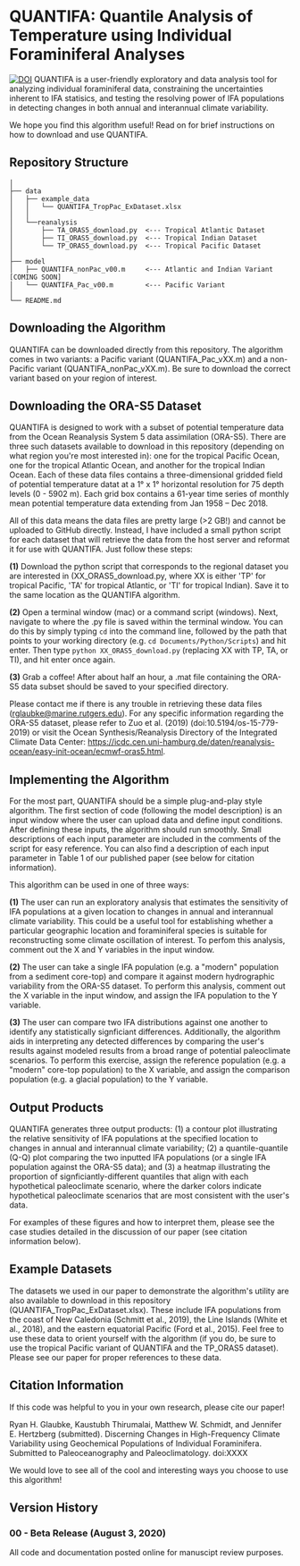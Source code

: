 # QUANTIFA: Quantile Analysis of Temperature using Individual Foraminiferal Analyses
[![DOI](https://zenodo.org/badge/313988706.svg)](https://zenodo.org/badge/latestdoi/313988706)
QUANTIFA is a user-friendly exploratory and data analysis tool for analyzing individual foraminiferal data, constraining the uncertainties inherent to IFA statisics, and testing the resolving power of IFA populations in detecting changes in both annual and interannual climate variability.

We hope you find this algorithm useful! Read on for brief instructions on how to download and use QUANTIFA.

## Repository Structure
```
│
├── data
│   ├── example_data
│   │   └── QUANTIFA_TropPac_ExDataset.xlsx
│   │ 
│   └──reanalysis
│       ├── TA_ORAS5_download.py  <--- Tropical Atlantic Dataset
│       ├── TI_ORAS5_download.py  <--- Tropical Indian Dataset
│       └── TP_ORAS5_download.py  <--- Tropical Pacific Dataset
│
├── model
│   ├── QUANTIFA_nonPac_v00.m     <--- Atlantic and Indian Variant [COMING SOON]
│   └── QUANTIFA_Pac_v00.m        <--- Pacific Variant
│
└── README.md
```
## Downloading the Algorithm
QUANTIFA can be downloaded directly from this repository. The algorithm comes in two variants: a Pacific variant (QUANTIFA_Pac_vXX.m) and a non-Pacific variant (QUANTIFA_nonPac_vXX.m). Be sure to download the correct variant based on your region of interest.

## Downloading the ORA-S5 Dataset
QUANTIFA is designed to work with a subset of potential temperature data from the Ocean Reanalysis System 5 data assimilation (ORA-S5). There are three such datasets available to download in this repository (depending on what region you're most interested in): one for the tropical Pacific Ocean, one for the tropical Atlantic Ocean, and another for the tropical Indian Ocean. Each of these data files contains a three-dimensional gridded field of potential temperature datat at a 1° x 1° horizontal resolution for 75 depth levels (0 - 5902 m). Each grid box contains a 61-year time series of monthly mean potential temperature data extending from Jan 1958 – Dec 2018.

All of this data means the data files are pretty large (>2 GB!) and cannot be uploaded to GitHub directly. Instead, I have included a small python script for each dataset that will retrieve the data from the host server and reformat it for use with QUANTIFA. Just follow these steps:

**(1)** Download the python script that corresponds to the regional dataset you are interested in (XX_ORAS5_download.py, where XX is either 'TP' for tropical Pacific, 'TA' for tropical Atlantic, or 'TI' for tropical Indian). Save it to the same location as the QUANTIFA algorithm.

**(2)** Open a terminal window (mac) or a command script (windows). Next, navigate to where the .py file is saved within the terminal window. You can do this by simply typing ```cd``` into the command line, followed by the path that points to your working directory (e.g. ```cd Documents/Python/Scripts```) and hit enter. Then type ```python XX_ORAS5_download.py``` (replacing XX with TP, TA, or TI), and hit enter once again.

**(3)** Grab a coffee! After about half an hour, a .mat file containing the ORA-S5 data subset should be saved to your specified directory.

Please contact me if there is any trouble in retrieving these data files (rglaubke@marine.rutgers.edu). For any specific information regarding the ORA-S5 dataset, please refer to Zuo et al. (2019) (doi:10.5194/os-15-779-2019) or visit the Ocean Synthesis/Reanalysis Directory of the Integrated Climate Data Center: https://icdc.cen.uni-hamburg.de/daten/reanalysis-ocean/easy-init-ocean/ecmwf-oras5.html.

## Implementing the Algorithm
For the most part, QUANTIFA should be a simple plug-and-play style algorithm. The first section of code (following the model description) is an input window where the user can upload data and define input conditions. After defining these inputs, the algorithm should run smoothly. Small descriptions of each input parameter are included in the comments of the script for easy reference. You can also find a description of each input parameter in Table 1 of our published paper (see below for citation information).

This algorithm can be used in one of three ways:

**(1)** The user can run an exploratory analysis that estimates the sensitivity of IFA populations at a given location to changes in annual and interannual climate variability. This could be a useful tool for establishing whether a particular geographic location and foraminiferal species is suitable for reconstructing some climate oscillation of interest. To perfom this analysis, comment out the X and Y variables in the input window.

**(2)** The user can take a single IFA population (e.g. a "modern" population from a sediment core-top) and compare it against modern hydrographic variability from the ORA-S5 dataset. To perform this analysis, comment out the X variable in the input window, and assign the IFA population to the Y variable.

**(3)** The user can compare two IFA distributions against one another to identify any statistically signficiant differences. Additionally, the algorithm aids in interpreting any detected differences by comparing the user's results against modeled results from a broad range of potential paleoclimate scenarios. To perform this exercise, assign the reference population (e.g. a "modern" core-top population) to the X variable, and assign the comparison population (e.g. a glacial population) to the Y variable.

## Output Products
QUANTIFA generates three output products: (1) a contour plot illustrating the relative sensitivity of IFA populations at the specified location to changes in annual and interannual climate variability; (2) a quantile-quantile (Q-Q) plot comparing the two inputted IFA populations (or a single IFA population against the ORA-S5 data); and (3) a heatmap illustrating the proportion of signficiantly-different quantiles that align with each hypothetical paleoclimate scenario, where the darker colors indicate hypothetical paleoclimate scenarios that are most consistent with the user's data.

For examples of these figures and how to interpret them, please see the case studies detailed in the discussion of our paper (see citation information below).

## Example Datasets
The datasets we used in our paper to demonstrate the algorithm's utility are also available to download in this repository (QUANTIFA_TropPac_ExDataset.xlsx). These include IFA populations from the coast of New Caledonia (Schmitt et al., 2019), the Line Islands (White et al., 2018), and the eastern equatorial Pacific (Ford et al., 2015). Feel free to use these data to orient yourself with the algorithm (if you do, be sure to use the tropical Pacific variant of QUANTIFA and the TP_ORAS5 dataset). Please see our paper for proper references to these data.

## Citation Information
If this code was helpful to you in your own research, please cite our paper!

Ryan H. Glaubke, Kaustubh Thirumalai, Matthew W. Schmidt, and Jennifer E. Hertzberg (submitted). Discerning Changes in High-Frequency Climate Variability using Geochemical Populations of Individual Foraminifera. Submitted to Paleoceanography and Paleoclimatology. doi:XXXX

We would love to see all of the cool and interesting ways you choose to use this algorithm!

## Version History
### 00 - Beta Release (August 3, 2020)
All code and documentation posted online for manuscipt review purposes.
